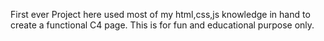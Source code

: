 First ever Project here used most of my html,css,js knowledge in hand to create a functional C4 page.
This is for fun and educational purpose only.

